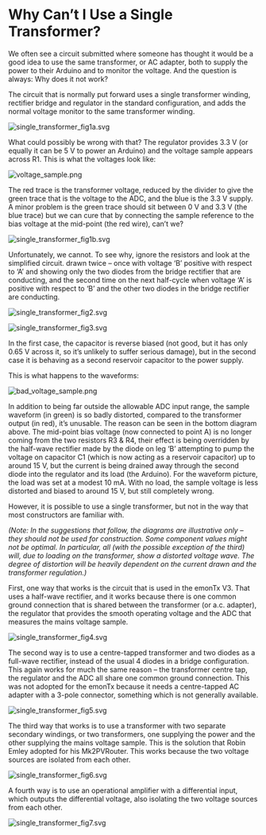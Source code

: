 # Why Can’t I Use a Single Transformer?

We often see a circuit submitted where someone has thought it would be a good idea to use the same transformer, or AC adapter, both to supply the power to their Arduino and to monitor the voltage. And the question is always: Why does it not work?

The circuit that is normally put forward uses a single transformer winding, rectifier bridge and regulator in the standard configuration, and adds the normal voltage monitor to the same transformer winding.

![single_transformer_fig1a.svg](files/single_transformer_fig1a.svg)

What could possibly be wrong with that? The regulator provides 3.3 V (or equally it can be 5 V to power an Arduino) and the voltage sample appears across R1. This is what the voltages look like:

![voltage_sample.png](files/voltage_sample.png)

The red trace is the transformer voltage, reduced by the divider to give the green trace that is the voltage to the ADC, and the blue is the 3.3 V supply. A minor problem is the green trace should sit between 0 V and 3.3 V (the blue trace) but we can cure that by connecting the sample reference to the bias voltage at the mid-point (the red wire), can’t we?

![single_transformer_fig1b.svg](files/single_transformer_fig1b.svg)

Unfortunately, we cannot. To see why, ignore the resistors and look at the simplified circuit.  drawn twice – once with voltage ‘B’ positive with respect to ‘A’ and showing only the two diodes from the bridge rectifier that are conducting, and the second time on the next half-cycle when voltage ‘A’ is positive with respect to ‘B’ and the other two diodes in the bridge rectifier are conducting.

![single_transformer_fig2.svg](files/single_transformer_fig2.svg)

![single_transformer_fig3.svg](files/single_transformer_fig3.svg)

In the first case, the capacitor is reverse biased (not good, but it has only 0.65 V across it, so it’s unlikely to suffer serious damage), but in the second case it is behaving as a second reservoir capacitor to the power supply.

This is what happens to the waveforms:

![bad_voltage_sample.png](files/bad_voltage_sample.png)

In addition to being far outside the allowable ADC input range, the sample waveform (in green) is so badly distorted, compared to the transformer output (in red), it’s unusable. The reason can be seen in the bottom diagram above. The mid-point bias voltage (now connected to point A) is no longer coming from the two resistors R3 & R4, their effect is being overridden by the half-wave rectifier made by the diode on leg ‘B’ attempting to pump the voltage on capacitor C1 (which is now acting as a reservoir capacitor) up to around 15 V, but the current is being drained away through the second diode into the regulator and its load (the Arduino). For the waveform picture, the load was set at a modest 10 mA. With no load, the sample voltage is less distorted and biased to around 15 V, but still completely wrong.

However, it is possible to use a single transformer, but not in the way that most constructors are familiar with.

*(Note: In the suggestions that follow, the diagrams are illustrative only – they should not be used for construction. Some component values might not be optimal. In particular, all (with the possible exception of the third) will, due to loading on the transformer, show a distorted voltage wave. The degree of distortion will be heavily dependent on the current drawn and the transformer regulation.)*

First, one way that works is the circuit that is used in the emonTx V3. That uses a half-wave rectifier, and it works because there is one common ground connection that is shared between the transformer (or a.c. adapter), the regulator that provides the smooth operating voltage and the ADC that measures the mains voltage sample.

![single_transformer_fig4.svg](files/single_transformer_fig4.svg)

The second way is to use a centre-tapped transformer and two diodes as a full-wave rectifier, instead of the usual 4 diodes in a bridge configuration. This again works for much the same reason – the transformer centre tap, the regulator and the ADC all share one common ground connection. This was not adopted for the emonTx because it needs a centre-tapped AC adapter with a 3-pole connector, something which is not generally available.

![single_transformer_fig5.svg](files/single_transformer_fig5.svg)

The third way that works is to use a transformer with two separate secondary windings, or two transformers, one supplying the power and the other supplying the mains voltage sample. This is the solution that Robin Emley adopted for his Mk2PVRouter. This works because the two voltage sources are isolated from each other.

![single_transformer_fig6.svg](files/single_transformer_fig6.svg)

A fourth way is to use an operational amplifier with a differential input, which outputs the differential voltage, also isolating the two voltage sources from each other.

![single_transformer_fig7.svg](files/single_transformer_fig7.svg)
